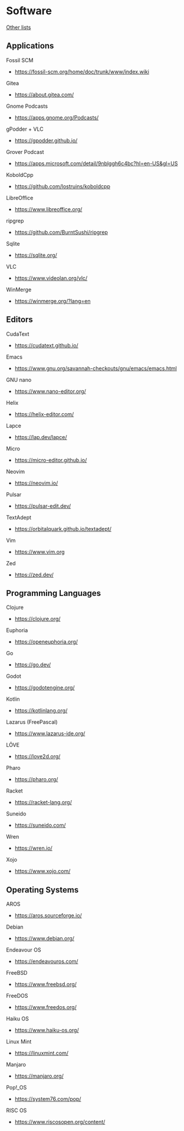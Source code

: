 # Software

[Other lists](../README.md)

## Applications

Fossil SCM
- https://fossil-scm.org/home/doc/trunk/www/index.wiki

Gitea
- https://about.gitea.com/

Gnome Podcasts
- https://apps.gnome.org/Podcasts/

gPodder + VLC
- https://gpodder.github.io/

Grover Podcast
- https://apps.microsoft.com/detail/9nblggh6c4bc?hl=en-US&gl=US

KoboldCpp
- https://github.com/lostruins/koboldcpp

LibreOffice
- https://www.libreoffice.org/

ripgrep
- https://github.com/BurntSushi/ripgrep

Sqlite
- https://sqlite.org/

VLC
- https://www.videolan.org/vlc/

WinMerge
- https://winmerge.org/?lang=en

## Editors

CudaText
- https://cudatext.github.io/

Emacs
- https://www.gnu.org/savannah-checkouts/gnu/emacs/emacs.html

GNU nano
- https://www.nano-editor.org/

Helix
- https://helix-editor.com/ 

Lapce
- https://lap.dev/lapce/

Micro
- https://micro-editor.github.io/ 

Neovim
- https://neovim.io/

Pulsar
- https://pulsar-edit.dev/

TextAdept
- https://orbitalquark.github.io/textadept/

Vim
- https://www.vim.org

Zed
- https://zed.dev/

## Programming Languages

Clojure
- https://clojure.org/

Euphoria
- https://openeuphoria.org/

Go
- https://go.dev/

Godot
- https://godotengine.org/

Kotlin
- https://kotlinlang.org/

Lazarus (FreePascal)
- https://www.lazarus-ide.org/

LÖVE
- https://love2d.org/

Pharo
- https://pharo.org/

Racket
- https://racket-lang.org/

Suneido
- https://suneido.com/

Wren
- https://wren.io/

Xojo
- https://www.xojo.com/

## Operating Systems

AROS
- https://aros.sourceforge.io/

Debian
- https://www.debian.org/

Endeavour OS
- https://endeavouros.com/

FreeBSD
- https://www.freebsd.org/

FreeDOS
- https://www.freedos.org/

Haiku OS
- https://www.haiku-os.org/

Linux Mint
- https://linuxmint.com/

Manjaro
- https://manjaro.org/

Pop!_OS
- https://system76.com/pop/

RISC OS
- https://www.riscosopen.org/content/
